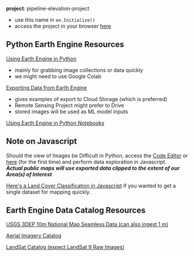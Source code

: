 
**project**: pipeline-elevation-project
- use this name in `ee.Initialize()`
- access the project in your browser [here](https://code.earthengine.google.com/?accept_repo=users/timoliver200/satellite_data)

## Python Earth Engine Resources
[Using Earth Engine in Python](https://developers.google.com/earth-engine/tutorials/community/intro-to-python-api)
- mainly for grabbing image collections or data quickly
- we might need to use Google Colab

[Exporting Data from Earth Engine](https://developers.google.com/earth-engine/guides/exporting_images#colab-python)
- gives examples of export to Cloud Storage (which is preferred)
- Remote Sensing Project might prefer to Drive
- stored images will be used as ML model inputs

[Using Earth Engine in Python Notebooks](https://github.com/giswqs/earthengine-py-notebooks/blob/master/Image/image_visualization.ipynb)

## Note on Javascript

Should the view of Images be Difficult in Python, access the [Code Editor](code.earthengine.google.com/?project=pipeline-elevation-project) or [here](https://code.earthengine.google.com/?accept_repo=users/timoliver200/satellite_data) (for the first time) and perform data exploration in Javascript.<br>
***Actual public maps will use exported data clipped to the extent of our Area(s) of Interest***

[Here's a Land Cover Classification in Javascript](https://code.earthengine.google.com/65668786fe20ae3164cba6151592143c) if you wanted to get a single dataset for mapping quickly.

## Earth Engine Data Catalog Resources
[USGS 3DEP 10m National Map Seamless Data (can also ingest 1 m)](https://developers.google.com/earth-engine/datasets/catalog/USGS_3DEP_10m)

[Aerial Imagery Catalog](https://developers.google.com/earth-engine/datasets/tags/highres)

[LandSat Catalog (expect LandSat 9 Raw Images)](https://developers.google.com/earth-engine/datasets/catalog/LANDSAT_LC09_C02_T1)
